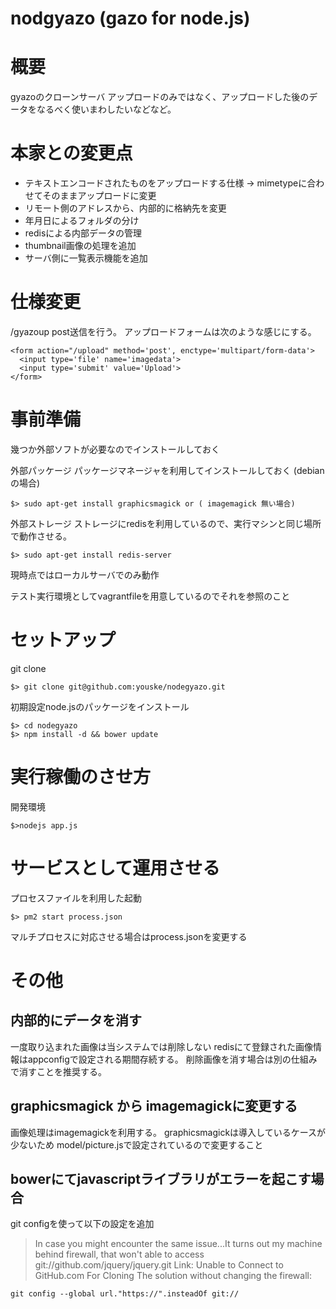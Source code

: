 nodgyazo (gazo for node.js)
===========================

# 概要
gyazoのクローンサーバ
アップロードのみではなく、アップロードした後のデータをなるべく使いまわしたいなどなど。

# 本家との変更点
* テキストエンコードされたものをアップロードする仕様 -> mimetypeに合わせてそのままアップロードに変更
* リモート側のアドレスから、内部的に格納先を変更
* 年月日によるフォルダの分け
* redisによる内部データの管理
* thumbnail画像の処理を追加
* サーバ側に一覧表示機能を追加

# 仕様変更
/gyazoup post送信を行う。
アップロードフォームは次のような感じにする。

    <form action="/upload" method='post', enctype='multipart/form-data'>
      <input type='file' name='imagedata'>
      <input type='submit' value='Upload'>
    </form>


# 事前準備
幾つか外部ソフトが必要なのでインストールしておく

外部パッケージ
パッケージマネージャを利用してインストールしておく (debianの場合)

    $> sudo apt-get install graphicsmagick or ( imagemagick 無い場合)

外部ストレージ
ストレージにredisを利用しているので、実行マシンと同じ場所で動作させる。

    $> sudo apt-get install redis-server

現時点ではローカルサーバでのみ動作

テスト実行環境としてvagrantfileを用意しているのでそれを参照のこと


# セットアップ

git clone

    $> git clone git@github.com:youske/nodegyazo.git

初期設定node.jsのパッケージをインストール

    $> cd nodegyazo
    $> npm install -d && bower update


# 実行稼働のさせ方
開発環境

    $>nodejs app.js

# サービスとして運用させる
プロセスファイルを利用した起動

    $> pm2 start process.json

マルチプロセスに対応させる場合はprocess.jsonを変更する

# その他

## 内部的にデータを消す
一度取り込まれた画像は当システムでは削除しない
redisにて登録された画像情報はappconfigで設定される期間存続する。
削除画像を消す場合は別の仕組みで消すことを推奨する。


## graphicsmagick から imagemagickに変更する
画像処理はimagemagickを利用する。
graphicsmagickは導入しているケースが少ないため
model/picture.jsで設定されているので変更すること


## bowerにてjavascriptライブラリがエラーを起こす場合
git configを使って以下の設定を追加

> In case you might encounter the same issue...It turns out my machine behind firewall, that won't able to access git://github.com/jquery/jquery.git
Link: Unable to Connect to GitHub.com For Cloning
The solution without changing the firewall:

    git config --global url."https://".insteadOf git://
